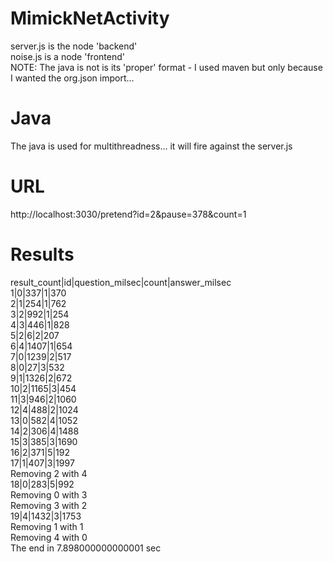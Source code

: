# MimickNetActivity
server.js is the node 'backend'  <br>
noise.js is a node 'frontend'  <br>
NOTE: The java is not is its 'proper' format - I used maven but only because I wanted the org.json import...  

# Java 
The java is used for multithreadness...  it will fire against the server.js  <br>

# URL 
http://localhost:3030/pretend?id=2&pause=378&count=1

# Results
result_count|id|question_milsec|count|answer_milsec  
1|0|337|1|370  
2|1|254|1|762  
3|2|992|1|254  
4|3|446|1|828  
5|2|6|2|207  
6|4|1407|1|654  
7|0|1239|2|517  
8|0|27|3|532  
9|1|1326|2|672  
10|2|1165|3|454  
11|3|946|2|1060  
12|4|488|2|1024  
13|0|582|4|1052  
14|2|306|4|1488  
15|3|385|3|1690  
16|2|371|5|192  
17|1|407|3|1997  
Removing 2 with 4  
18|0|283|5|992  
Removing 0 with 3  
Removing 3 with 2  
19|4|1432|3|1753  
Removing 1 with 1  
Removing 4 with 0  
The end in 7.898000000000001 sec   


